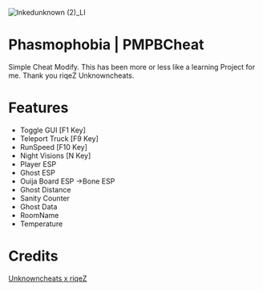 ![Inkedunknown (2)_LI](https://user-images.githubusercontent.com/40579794/96165905-7c73f180-0f47-11eb-9ed3-95154ca34426.jpg)

# Phasmophobia | PMPBCheat
Simple Cheat Modify.
This has been more or less like a learning Project for me.
Thank you riqeZ Unknowncheats.

# Features
- Toggle GUI [F1 Key]
- Teleport Truck [F9 Key]
- RunSpeed [F10 Key]
- Night Visions [N Key]
- Player ESP
- Ghost ESP
- Ouija Board ESP
->Bone ESP
- Ghost Distance
- Sanity Counter
- Ghost Data
- RoomName
- Temperature

# Credits
[Unknowncheats x riqeZ](https://www.unknowncheats.me/forum/phasmophobia/421217-phasmaphobia-simple-cheat.html)
